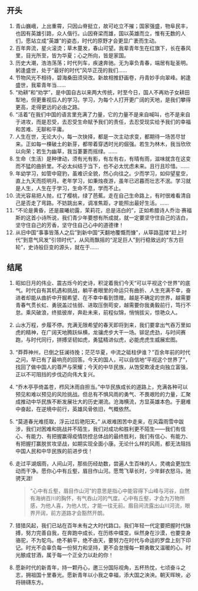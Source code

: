 ## 开头
1. 青山巍峨，上出重霄，只因山脊挺立，故可屹立不摧；国家强盛，物阜民丰，也因有英雄引路，众人偕行。山因脊梁而雄，国以英雄而立，惟有无数的人们，愿站立成“英雄”的姿态，时代的原野才会更显广袤而生动。
2. 百年奔流，星火滚烫；草木蔓发，春山可望。我辈青年生在红旗下，长在春风里，目光所至，皆为华夏；心之所向，皆是家国。
3. 历史大潮，浩浩荡荡；时代列车，疾速奔驰。无为辜负青春，端居有耻圣明。躬逢盛世，处于“最好的时代”风华正茂的我们……
4. 节物风光不相待，碧海桑田须臾改。新故相推舒画卷，丹青妙手向翠峰。躬逢盛世，我辈青年当……
5. “劝耕”和“劝学”，是中国自古以来两大传统，时至今日，国人不再劝子女耕田犁地，但更重视后人的学习。学习，为每个人打开更广阔的天地，是我们攀得更高，走得更远的必由之路。
6. “活着”在我们中国的语言里充满了力量，它的力量不是来自喊叫，也不是来自于进攻，而是忍受，去忍受生命赋予我们的责任，去忍受现实给予我们的幸福和苦难、无聊和平庸。
7. 人生在世，无论大小，每一次抉择，都是一次主动求变，都期待一场苦尽甘来。正如每一棵破土的新芽，都带着穿透时光的倔强。若生为林木，我当欣欣以向荣；若生为幽草，我当萋萋而摇绿。……
8. 生命（生活）是种律动，须有光有影，有左有右，有晴有雨，滋味就含在这变而不猛的曲折里。不必太纠结于当下，也不必太忧虑未来。且行且珍惜。……
9.  年幼学习，如管中窥豹，虽难识全貌，然心向往之。少而学习，如仰望星空，直上九天而揽明月。老年学习，如秉烛夜游，虽年已迟暮而壮志不泯。学习就是人生，人生在于学习，生命不息，学而不止。
10. 流光容易把人抛，红了樱桃，绿了芭蕉。走在自己生命路上，有时很难看清自己是否走了弯路。不妨跳出来，调准焦距，才能照出最好生活。……
11. “不论是黄昏，还是晨曦初露，茉莉花，总是洁白的”，正如希腊诗人乔治·赛福斯的这首小诗所说，我们青少年要想有所成就，就一定要坚守住自己的洁白，坚守住自己的芳香，坚守住自己心中的道德律！
12. 从旧中国“事事皆落人之后”到新中国“天翻地覆慨而慷”，从筚路蓝缕“赶上时代”到意气风发“引领时代”，从风雨飘摇的“泥足巨人”到行稳致远的“东方巨轮”，史诗般巨变的源头，就在于……

## 结尾
1. 昭如日月的伟业、震古烁今的史诗，积淀着我们今天“可以平视这个世界”的底气。时代自有其机遇和挑战，躺平者眼里的命运只有曲折、人生充满不幸，奋进者却能从曲折中开掘希望、在不幸中看到馈赠。越是不确定的世界，越需要青春气贯长虹、勇锐盖过怯弱、进取压倒苟安，越需要你我勇毅前行，笃行不怠。乘风破浪，终抵彼岸，奔赴未来，前程似锦，悄悄拔尖，惊艳众人。
2. 山水万程，步履不停。充满无限希望的春天即将到来，我们要拿出气吞万里如虎的精神，在广阔天地腾跃纵横，龙骧虎步大干一场。铆足虎劲，与时间赛跑，与时代同行，拼搏坚韧如虎，勇猛精进似虎，必能虎虎生威展宏图。
3. “莽莽神州，已倒之狂澜待挽；茫茫华夏，中流之砥柱伊谁？”百余年前的时代之问，早已有了最响亮的回答。今天的国人，可以自信地“平视这个世界了”，找回了做中国人的尊严与荣耀；今天的中华民族，从饱受欺凌走向独立富强，正以不可阻挡的步伐迈向伟大复兴。
4. “乔木亭亭倚盖苍，栉风沐雨自担当。”中华民族成长的道路上，充满各种可以预见和难以预见的风险挑战。但总有不惧风雨的勇气、不畏艰险的力量，汇聚成推动中华民族不断发展壮大的历史潮流。沧海横流，方显英雄本色。于磨难中奋起，在逆境中前行，英雄风骨依旧，气概依然。
5. “莫道春光难揽取，浮云过后艳阳天。” 从艰难困苦中走来，在风霜雨雪中跋涉，我们对困难和挑战并不陌生，我们对成功和胜利更不陌生——我们有信心、有能力、有把握赢得疫情防控总体战的最终胜利，我们有信心、有能力、有把握打赢脱贫攻坚战，如期实现全面小康。无论什么样的风雨，都无法阻挡中国人民和中华民族的前进步伐！
6. 走过平湖烟雨，人间山河，那些历经劫数，尝遍人生百味的人，灵魂会更加生动而干净。愿你心中有丘壑，眉目作山河。愿莺飞草长时，少年鲜衣怒马，驰骋天涯!
   > “心中有丘壑，眉目作山河”的意思是指心中能容得下山峰与河谷，自然有海纳百川的胸怀，有气吞山河的气度。心中有丘壑，才会为万物所感，为他人喜，为他人忧，才能一往无前。眉目间流露出山川河流，眼界开阔，前方道路才会豁然开朗。

7. 猎猎风起，我们已站在百年未有之大时代路口。我们年轻一代定要把握时代脉搏，努力完善自我，在奔跑中成长，在历练中蝶变。纵然身在沙漠，也要变身骆驼，不为鸵鸟。绝不躺平，绝不由天，要努力在时代与命运的罗盘上刻下印记。时光不会辜负每一份努力和坚持，更不会怠慢每一颗勇敢又温暖的心。时光酿成甘酒，属于每一个正全力以赴的你！
8. 愿新时代的新青年，持一颗丹心，邀三分国际视角，五杯热忱，七顷奋斗之志，拥祖国十里春光。愿新青年以小我之幸福，添大国之泱泱。朝天晖映，必将磅礴东方。